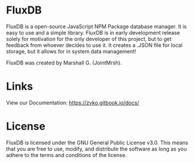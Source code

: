 # FluxDB

FluxDB is a open-source JavaScript NPM Package database manager. It is easy to use and a simple library. FluxDB is in early development release solely for motivation for the only developer of this project, but to get feedback from whoever decides to use it. It creates a .JSON file for local storage, but it allows for in system data management! 

FluxDB was created by Marshall G. (JointMrsh).

# Links

View our Documentation: https://zyko.gitbook.io/docs/

# License
FluxDB is licensed under the GNU General Public License v3.0. This means that you are free to use, modify, and distribute the software as long as you adhere to the terms and conditions of the license.
